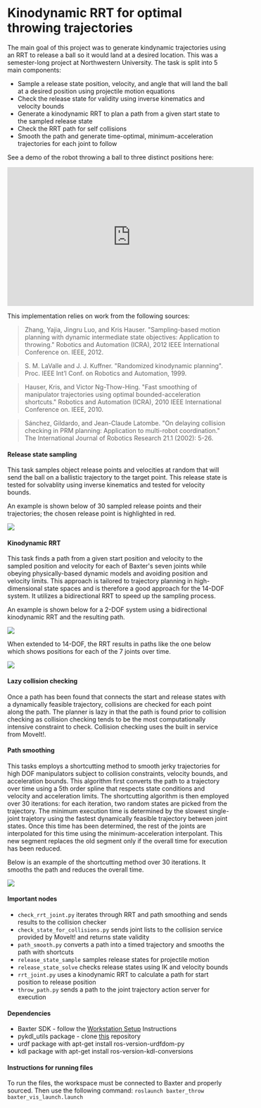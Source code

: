 Kinodynamic RRT for optimal throwing trajectories
=============================================

The main goal of this project was to generate kindynamic trajectories using an RRT to release a ball so it would land at a desired location. This was a semester-long project at Northwestern University. The task is split into 5 main components: 
* Sample a release state position, velocity, and angle that will land the ball at a desired position using projectile motion equations
* Check the release state for validity using inverse kinematics and velocity bounds
* Generate a kinodynamic RRT to plan a path from a given start state to the sampled release state
* Check the RRT path for self collisions
* Smooth the path and generate time-optimal, minimum-acceleration trajectories for each joint to follow

See a demo of the robot throwing a ball to three distinct positions here:

<iframe width="560" height="315" src="https://www.youtube.com/embed/rpvsrdLKdGM" frameborder="0" allowfullscreen></iframe> 

This implementation relies on work from the following sources:

> Zhang, Yajia, Jingru Luo, and Kris Hauser. "Sampling-based motion planning with dynamic intermediate state objectives: Application to throwing." Robotics and Automation (ICRA), 2012 IEEE International Conference on. IEEE, 2012.

> S. M. LaValle and J. J. Kuffner. "Randomized kinodynamic planning". Proc. IEEE Int’l Conf. on
Robotics and Automation, 1999.

> Hauser, Kris, and Victor Ng-Thow-Hing. "Fast smoothing of manipulator trajectories using optimal bounded-acceleration shortcuts." Robotics and Automation (ICRA), 2010 IEEE International Conference on. IEEE, 2010.

> Sánchez, Gildardo, and Jean-Claude Latombe. "On delaying collision checking in PRM planning: Application to multi-robot coordination." The International Journal of Robotics Research 21.1 (2002): 5-26.

#### Release state sampling  <a name="Vision"></a>
This task samples object release points and velocities at random that will send the ball on a ballistic trajectory to the target point. This release state is tested for solvablity using inverse kinematics and tested for velocity bounds. 

An example is shown below of 30 sampled release points and their trajectories; the chosen release point is highlighted in red.

![](https://raw.githubusercontent.com/rikkimelissa/baxter_throw/master/src/images/final_sample_release_points.png)

#### Kinodynamic RRT  <a name="Movement"></a>
This task finds a path from a given start position and velocity to the sampled position and velocity for each of Baxter's seven joints while obeying physically-based dynamic models and avoiding position and velocity limits. This approach is tailored to trajectory planning in high-dimensional state spaces and is therefore a good approach for the 14-DOF system. It utilizes a bidirectional RRT to speed up the sampling process.

An example is shown below for a 2-DOF system using a bidirectional kinodynamic RRT and the resulting path.

![](https://raw.githubusercontent.com/rikkimelissa/baxter_throw/master/src/images/rrt_path.png)

When extended to 14-DOF, the RRT results in paths like the one below which shows positions for each of the 7 joints over time.

![](https://raw.githubusercontent.com/rikkimelissa/baxter_throw/master/src/images/iter_0.png)

#### Lazy collision checking  <a name="fine"></a>
Once a path has been found that connects the start and release states with a dynamically feasible trajectory, collisions are checked for each point along the path. The planner is lazy in that the path is found prior to collision checking as collision checking tends to be the most computationally intensive constraint to check. Collision checking uses the built in service from MoveIt!.

#### Path smoothing <a name="drop"></a>
This tasks employs a shortcutting method to smooth jerky trajectories for high DOF manipulators subject to collision constraints, velocity bounds, and acceleration bounds. This algorithm first converts the path to a trajectory over time using a 5th order spline that respects state conditions and velocity and acceleration limits. The shortcutting algorithm is then employed over 30 iterations: for each iteration, two random states are picked from the trajectory. The minimum execution time is determined by the slowest single-joint trajetory using the fastest dynamically feasible trajectory between joint states. Once this time has been determined, the rest of the joints are interpolated for this time using the minimum-acceleration interpolant. This new segment replaces the old segment only if the overall time for execution has been reduced.

Below is an example of the shortcutting method over 30 iterations. It smooths the path and reduces the overall time.

![](https://raw.githubusercontent.com/rikkimelissa/baxter_throw/master/src/images/final_progression3.png)

#### Important nodes <a name="nodes"></a>
* `check_rrt_joint.py` iterates through RRT and path smoothing and sends results to the collision checker
* `check_state_for_collisions.py` sends joint lists to the collision service provided by MoveIt! and returns state validity
* `path_smooth.py` converts a path into a timed trajectory and smooths the path with shortcuts
* `release_state_sample` samples release states for projectile motion
* `release_state_solve` checks release states using IK and velocity bounds
* `rrt_joint.py` uses a kinodynamic RRT to calculate a path for start position to release position
* `throw_path.py` sends a path to the joint trajectory action server for execution

#### Dependencies <a name="Requirements"></a>

  *  Baxter SDK - follow the [Workstation Setup](http://sdk.rethinkrobotics.com/wiki/Workstation_Setup) Instructions
  * pykdl_utils package - clone [this](https://github.com/gt-ros-pkg/hrl-kdl.git ) repository
  * urdf package with apt-get install ros-version-urdfdom-py
  * kdl package with apt-get install ros-version-kdl-conversions

#### Instructions for running files  <a name="Instructions"></a>

To run the files, the workspace must be connected to Baxter and properly sourced. Then use the following command: `roslaunch baxter_throw baxter_vis_launch.launch`